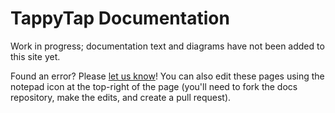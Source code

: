 # TappyTap Documentation

Work in progress; documentation text and diagrams have not been added to this site yet.

Found an error? Please [let us know](https://github.com/0102io/hardware/issues)! You can also edit these pages using the notepad icon at the top-right of the page (you'll need to fork the docs repository, make the edits, and create a pull request).
